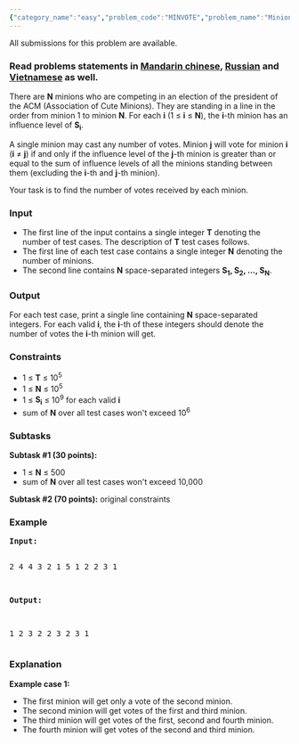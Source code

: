 ```yaml
---
{"category_name":"easy","problem_code":"MINVOTE","problem_name":"Minions and Voting","languages_supported":{"0":"C","1":"CPP14","2":"JAVA","3":"PYTH","4":"PYTH 3.5","5":"PYPY","6":"CS2","7":"PAS fpc","8":"PAS gpc","9":"RUBY","10":"PHP","11":"GO","12":"NODEJS","13":"HASK","14":"rust","15":"SCALA","16":"swift","17":"D","18":"PERL","19":"FORT","20":"WSPC","21":"ADA","22":"CAML","23":"ICK","24":"BF","25":"ASM","26":"CLPS","27":"PRLG","28":"ICON","29":"SCM qobi","30":"PIKE","31":"ST","32":"NICE","33":"LUA","34":"BASH","35":"NEM","36":"LISP sbcl","37":"LISP clisp","38":"SCM guile","39":"JS","40":"ERL","41":"TCL","42":"kotlin","43":"PERL6","44":"TEXT","45":"SCM chicken","46":"CLOJ","47":"COB","48":"FS"},"max_timelimit":2,"source_sizelimit":50000,"problem_author":"admin2","problem_tester":null,"date_added":"28-02-2018","tags":{"0":"admin2","1":"binary","2":"easy","3":"march18"},"editorial_url":"https://discuss.codechef.com/problems/MINVOTE","time":{"view_start_date":1520847000,"submit_start_date":1520847000,"visible_start_date":1520847000,"end_date":1735669800},"is_direct_submittable":false,"layout":"problem"}
---
```

<span class="solution-visible-txt">All submissions for this problem are available.</span><h3>Read problems statements in <a target="_blank" 
href="http://www.codechef.com/download/translated/MARCH18/mandarin/MINVOTE.pdf">Mandarin chinese</a>, <a target="_blank" 
href="http://www.codechef.com/download/translated/MARCH18/russian/MINVOTE.pdf">Russian</a> and <a target="_blank" 
href="http://www.codechef.com/download/translated/MARCH18/vietnamese/MINVOTE.pdf">Vietnamese</a> as well.</h3>

<p>There are <b>N</b> minions who are competing in an election of the president of the ACM (Association of Cute Minions). They are standing in a line in the order from minion 1 to minion <b>N</b>. For each <b>i</b> (1 ≤ <b>i</b> ≤ <b>N</b>), the <b>i</b>-th minion has an influence level of <b>S<sub>i</sub></b>.</p>

<p>A single minion may cast any number of votes. Minion <b>j</b> will vote for minion <b>i</b> (<b>i</b> ≠ <b>j</b>) if and only if the influence level of the <b>j</b>-th minion is greater than or equal to the sum of influence levels of all the minions standing between them (excluding the <b>i</b>-th and <b>j</b>-th minion).</p>

<p>Your task is to find the number of votes received by each minion.</p>

<h3>Input</h3>
<ul>
<li>The first line of the input contains a single integer <b>T</b> denoting the number of test cases. The description of <b>T</b> test cases follows.</li>
<li>The first line of each test case contains a single integer <b>N</b> denoting the number of minions.</li>
<li>The second line contains <b>N</b> space-separated integers <b>S<sub>1</sub>, S<sub>2</sub>, ..., S<sub>N</sub></b>.</li>
</ul>

<h3>Output</h3>
<p>For each test case, print a single line containing <b>N</b> space-separated integers. For each valid <b>i</b>, the <b>i</b>-th of these integers should denote the number of votes the <b>i</b>-th minion will get.</p>

<h3>Constraints</h3>
<ul>
<li>1 ≤ <b>T</b> ≤ 10<sup>5</sup></li>
<li>1 ≤ <b>N</b> ≤ 10<sup>5</sup></li>
<li>1 ≤ <b>S<sub>i</sub></b> ≤ 10<sup>9</sup> for each valid <b>i</b></li>
<li>sum of <b>N</b> over all test cases won't exceed 10<sup>6</sup></li>
</ul>

<h3>Subtasks</h3>
<p><b>Subtask #1 (30 points):</b>
<ul>
<li>1 ≤ <b>N</b> ≤ 500</li>
<li>sum of <b>N</b> over all test cases won't exceed 10,000</li>
</ul>
</p>

<p><b>Subtask #2 (70 points):</b> original constraints</p>

<h3>Example</h3>
<pre><b>Input:</b>

2
4
4 3 2 1
5
1 2 2 3 1

<b>Output:</b>

1 2 3 2
2 3 2 3 1
</pre>

<h3>Explanation</h3>
<p><b>Example case 1:</b> 
<ul>
	<li>The first minion will get only a vote of the second minion.</li>
	<li>The second minion will get votes of the first and third minion.</li>
	<li>The third minion will get votes of the first, second and fourth minion.</li>	
	<li>The fourth minion will get votes of the second and third minion.</li>
</ul>
</p>
